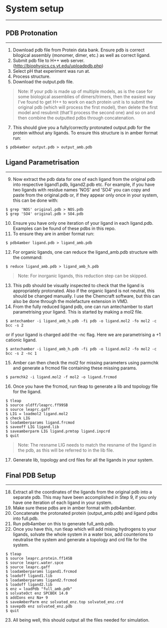 # System setup
***
## PDB Protonation
***
1. Download pdb file from Protein data bank. Ensure pdb is correct bilogical assembly (monomer, dimer, etc.) as well as correct ligand. 
2. Submit pdb file to H++ web server. (http://biophysics.cs.vt.edu/uploadpdb.php) 
4. Select pH that experiment was run at.
5. Process structure.
6. Download the output.pdb file.
> Note: If your pdb is made up of multiple models, as is the case for some biological 
> assemblies of dimers/trimers, then the easiest way I've found to get H++ to work 
> on each protein unit is to submit the original pdb (which will process the first model), 
> then delete the first model and resubmit (that'll process the second one) 
> and so on and then combine the outputted pdbs through concatenation.
7. This should give you a fully/correctly protonated output.pdb for the protein without any ligands. To ensure this structure is in amber format run:
```
$ pdb4amber output.pdb > output_amb.pdb
```
## Ligand Parametrisation
***
9. Now extract the pdb data for one of each ligand from the original pdb into respective ligand1.pdb, ligand2.pdb etc. For example, if you have two ligands with
   residue names 'NOS' and 'SO4' you can copy and paste from the original.pdb or, if they appear only once in your system, this can be done with:
```
$ grep 'NOS' original.pdb > NOS.pdb
$ grep 'SO4' original.pdb > SO4.pdb
```
10. Ensure you have only one iteration of your ligand in each ligand.pdb. Examples can be found of these pdbs in this repo.
11. To ensure they are in amber format run:
```
$ pdb4amber ligand.pdb > ligand_amb.pdb
```
12. For organic ligands, one can reduce the ligand_amb.pdb structure with the command:
```
$ reduce ligand_amb.pdb > ligand_amb_h.pdb
```
> Note: For inorganic ligands, this reduction step can be skipped.
13. This pdb should be visually inspected to check that the ligand is appropriately protonated. Also if the organic ligand is not neutral, this should be changed manually.
    I use the Chemcraft software, but this can also be done through the molefacture extension in VMD.
14. From the fully reduced ligand pdb, one can run antechamber to start parametrising your ligand. This is started by making a mol2 file.
```
$ antechamber -i ligand_amb_h.pdb -fi pdb -o ligand.mol2 -fo mol2 -c bcc -s 2
```
or if your ligand is charged add the -nc <charge> flag. Here we are parametrising a +1 cationic ligand.
```
$ antechamber -i ligand_amb_h.pdb -fi pdb -o ligand.mol2 -fo mol2 -c bcc -s 2 -nc 1
```
15. Amber can then check the mol2 for missing parameters using parmchk and generate a frcmod file containing these missing params.
```
$ parmchk2 -i ligand.mol2 -f mol2 -o ligand.frcmod
```
16. Once you have the frcmod, run tleap to generate a lib and topology file for the ligand.
```
$ tleap
$ source oldff/leaprc.ff99SB
$ source leaprc.gaff
$ LIG = loadmol2 ligand.mol2
$ check LIG
$ loadamberparams ligand.frcmod
$ saveoff LIG ligand.lib
$ saveamberparm LIG ligand.prmtop ligand.inpcrd
$ quit
```
> Note: The resname LIG needs to match the resname of the ligand in the pdb, as this will be referred to in the lib file. 
17. Generate lib, topology and crd files for all the ligands in your system.
## Final PDB Setup
***
18. Extract all the coordinates of the ligands from the original pdb into a separate pdb. This may have been accomplished in Step 9, if you only have one iteration of each ligand in your system.
19. Make sure these pdbs are in amber format with pdb4amber.
20. Concatenate the protonated protein (output_amb.pdb) and ligand pdbs into full.pdb.
21. Run pdb4amber on this to generate full_amb.pdb.
22. Once you have this, run tleap which will add mising hydrogens to your ligands, solvate the whole system in a water box, add counterions to neutralise the system and generate a topology and crd file for the system.
```
$ tleap
$ source leaprc.protein.ff14SB
$ source leaprc.water.spce
$ source leaprc.gaff
$ loadamberparams ligand1.frcmod
$ loadoff ligand1.lib
$ loadamberparams ligand2.frcmod
$ loadoff ligand2.lib
$ enz = loadPdb "full_amb.pdb"
$ solvateOct enz SPCBOX 14.0
$ addIons enz Na+ 9
$ saveAmberParm enz solvated_enz.top solvated_enz.crd
$ savepdb enz solvated_enz.pdb
$ quit
```
23. All being well, this should output all the files needed for simulation.  
